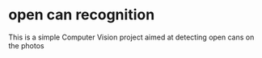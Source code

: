 # open can recognition
This is a simple Computer Vision project aimed at detecting open cans on the photos
